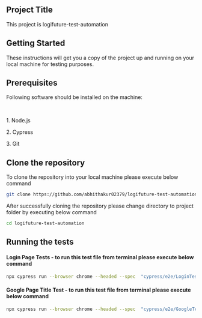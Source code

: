 <h2> Project Title </h2>
This project is logifuture-test-automation


<h2> Getting Started </h2>
These instructions will get you a copy of the project up and running on your local machine for testing purposes.

<h2> Prerequisites </h2>
<p> Following software should be installed on the machine:</p> <br>
<p> 1. Node.js </p>
<p> 2. Cypress </p>
<p> 3. Git </p>

<h2> Clone the repository </h2>
<p> To clone the repository into your local machine please execute below command </p>

```bash
git clone https://github.com/abhithakur02379/logifuture-test-automation.git
```

<p> After successfully cloning the repository please change directory to project folder by executing below command </p>

```bash
cd logifuture-test-automation
```

<h2> Running the tests </h2>

<h4> Login Page Tests - to run this test file from terminal please execute below command </h4>

```bash
npx cypress run --browser chrome --headed --spec  "cypress/e2e/LoginTests.cy.js"
```

<h4> Google Page Title Test - to run this test file from terminal please execute below command </h4>

```bash
npx cypress run --browser chrome --headed --spec  "cypress/e2e/GoogleTests.cy.js"
```
